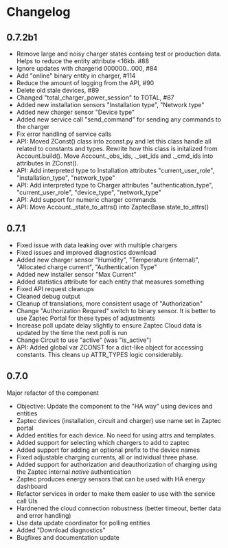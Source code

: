 # Changelog

## 0.7.2b1

* Remove large and noisy charger states containg test or production data.
  Helps to reduce the entity attribute <16kb. #88
* Ignore updates with chargerid 000000...000, #84
* Add "online" binary entity in charger, #114
* Reduce the amount of logging from the API, #90
* Delete old stale devices, #89
* Changed "total_charger_power_session" to TOTAL, #87
* Added new installation sensors "Installation type", "Network type"
* Added new charger sensor "Device type"
* Added new service call "send_command" for sending any commands to the
  charger
* Fix error handling of service calls
* API: Moved ZConst() class into zconst.py and let this class handle all
  related to constants and types. Rewrite how this class is initalized from
  Account.build(). Move Account._obs_ids, ._set_ids and ._cmd_ids into
  attributes in ZConst().
* API: Add interpreted type to Installation attributes "current_user_role",
  "installation_type", "network_type"
* API: Add interpreted type to Charger attributes "authentication_type",
  "current_user_role", "device_type", "network_type"
* API: Add support for numeric charger commands
* API: Move Account._state_to_attrs() into ZaptecBase.state_to_attrs()

## 0.7.1

* Fixed issue with data leaking over with multiple chargers
* Fixed issues and improved diagnostics download
* Added new charger sensor "Humidity", "Temperature (internal)",
  "Allocated charge current", "Authentication Type"
* Added new installer sensor "Max Current"
* Added statistics attribute for each entity that measures something
* Fixed API request cleanups
* Cleaned debug output
* Cleanup of translations, more consistent usage of "Authorization"
* Change "Authorization Requred" switch to binary sensor. It is better to
  use Zaptec Portal for these types of adjustments
* Increase poll update delay slightly to ensure Zaptec Cloud data is updated
  by the time the next poll is run
* Change Circuit to use "active" (was "is_active")
* API: Added global var ZCONST for a dict-like object for accessing constants.
  This cleans up ATTR_TYPES logic considerably.

## 0.7.0

Major refactor of the component
* Objective: Update the component to the "HA way" using devices and entities
* Zaptec devices (installation, circuit and charger) use name set in Zaptec portal
* Added entities for each device. No need for using attrs and templates.
* Added support for selecting which chargers to add to zaptec
* Added support for adding an optional prefix to the device names
* Fixed adjustable charging currents, all or individual three phase.
* Added support for authorization and deauthorization of charging using the
  Zaptec internal *native* authentication
* Zaptec produces energy sensors that can be used with HA energy dashboard
* Refactor services in order to make them easier to use with the service call UIs
* Hardnened the cloud connection robustness (better timeout, better data and
  error handling)
* Use data update coordinator for polling entities
* Added "Download diagnostics"
* Bugfixes and documentation update
